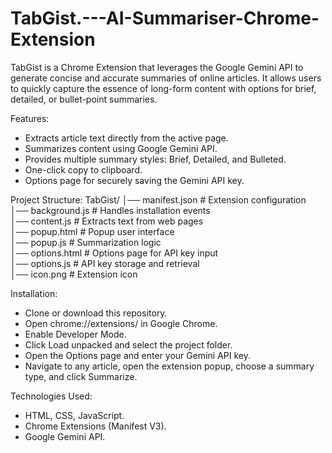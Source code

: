 # TabGist.---AI-Summariser-Chrome-Extension
TabGist is a Chrome Extension that leverages the Google Gemini API to generate concise and accurate summaries of online articles. It allows users to quickly capture the essence of long-form content with options for brief, detailed, or bullet-point summaries.

Features:
- Extracts article text directly from the active page.
- Summarizes content using Google Gemini API.
- Provides multiple summary styles: Brief, Detailed, and Bulleted.
- One-click copy to clipboard.
- Options page for securely saving the Gemini API key.

Project Structure:
TabGist/
│── manifest.json       # Extension configuration  
│── background.js       # Handles installation events  
│── content.js          # Extracts text from web pages  
│── popup.html          # Popup user interface  
│── popup.js            # Summarization logic  
│── options.html        # Options page for API key input  
│── options.js          # API key storage and retrieval  
│── icon.png            # Extension icon  

Installation:
- Clone or download this repository.
- Open chrome://extensions/ in Google Chrome.
- Enable Developer Mode.
- Click Load unpacked and select the project folder.
- Open the Options page and enter your Gemini API key.
- Navigate to any article, open the extension popup, choose a summary type, and click Summarize.

Technologies Used:
- HTML, CSS, JavaScript.
- Chrome Extensions (Manifest V3).
- Google Gemini API.
